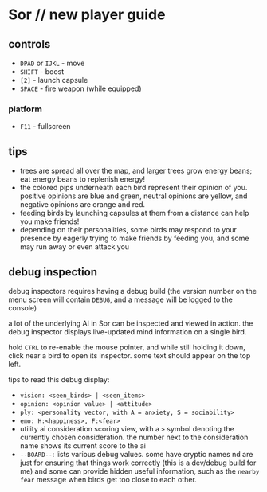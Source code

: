 
# Sor // new player guide

## controls

+ `DPAD` or `IJKL` - move
+ `SHIFT` - boost
+ `[2]` - launch capsule
+ `SPACE` - fire weapon (while equipped)

### platform
+ `F11` - fullscreen

## tips

+ trees are spread all over the map, and larger trees grow energy beans; eat energy beans to replenish energy!
+ the colored pips underneath each bird represent their opinion of you. positive opinions are blue and green, neutral opinions are yellow, and negative opinions are orange and red.
+ feeding birds by launching capsules at them from a distance can help you make friends!
+ depending on their personalities, some birds may respond to your presence by eagerly trying to make friends by feeding you, and some may run away or even attack you

## debug inspection

debug inspectors requires having a debug build (the version number on the menu screen will contain `DEBUG`, and a message will be logged to the console)

a lot of the underlying AI in Sor can be inspected and viewed in action. the debug inspector displays live-updated mind information on a single bird.

hold `CTRL` to re-enable the mouse pointer, and while still holding it down, click near a bird to open its inspector. some text should appear on the top left.

tips to read this debug display:
+ `vision: <seen_birds> | <seen_items>`
+ `opinion: <opinion value> | <attitude>`
+ `ply: <personality vector, with A = anxiety, S = sociability>`
+ `emo: H:<happiness>, F:<fear>`
+ utility ai consideration scoring view, with a `>` symbol denoting the currently chosen consideration. the number next to the consideration name shows its current score to the ai
+ `--BOARD--`: lists various debug values. some have cryptic names nd are just for ensuring that things work correctly (this is a dev/debug build for me) and some can provide hidden useful information, such as the `nearby fear` message when birds get too close to each other.

